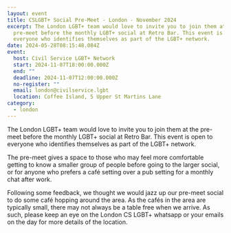 ```yaml
---
layout: event
title: CSLGBT+ Social Pre-Meet - London - November 2024
excerpt: The London LGBT+ team would love to invite you to join them at the
  pre-meet before the monthly LGBT+ social at Retro Bar. This event is open to
  everyone who identifies themselves as part of the LGBT+ network.
date: 2024-05-28T08:15:48.084Z
event:
  host: Civil Service LGBT+ Network
  start: 2024-11-07T18:00:00.000Z
  end: ""
  deadline: 2024-11-07T12:00:00.000Z
  no-register: ""
  email: london@civilservice.lgbt
  location: Coffee Island, 5 Upper St Martins Lane
category:
  - london
---
```

The London LGBT+ team would love to invite you to join them at the pre-meet before the monthly LGBT+ social at Retro Bar. This event is open to everyone who identifies themselves as part of the LGBT+ network.

The pre-meet gives a space to those who may feel more comfortable getting to know a smaller group of people before going to the larger social, or for anyone who prefers a café setting over a pub setting for a monthly chat after work.

Following some feedback, we thought we would jazz up our pre-meet social to do some café hopping around the area. As the cafés in the area are typically small, there may not always be a table free when we arrive. As such, please keep an eye on the London CS LGBT+ whatsapp or your emails on the day for more details of the location.